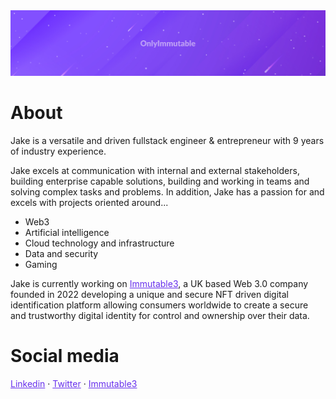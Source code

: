 <div id="top"></div>

<div align="center">
  <a href="https://github.com/onlyimmutable">
    <img src="https://raw.githubusercontent.com/OnlyImmutable/OnlyImmutable/master/assets/header.jpg" alt="Header">
  </a>
</div>


# **About**
Jake is a versatile and driven fullstack engineer & entrepreneur with 9 years of industry experience. 

Jake excels at communication with internal and external stakeholders, building enterprise capable solutions, building and working in teams and solving complex tasks and problems.  In addition, Jake has a passion for and excels with projects oriented around...

- Web3
- Artificial intelligence 
- Cloud technology and infrastructure
- Data and security
- Gaming

Jake is currently working on <a href="https://www.immutable3.com/" target="_blank" style="color: #672FED">Immutable3</a>, a UK based Web 3.0 company founded in 2022 developing a unique and secure NFT driven digital identification platform allowing consumers worldwide to create a secure and trustworthy digital identity for control and ownership over their data.

# **Social media**

<p align="left">
  <a href="https://www.linkedin.com/in/onlyimmutable/" target="_blank" style="color: #672FED">Linkedin</a>
  ·
  <a href="https://www.twitter.com/onlyimmutable/" target="_blank" style="color: #672FED">Twitter</a>
  ·
  <a href="https://www.immutable3.com/" target="_blank" style="color: #672FED">Immutable3</a>
</p>
